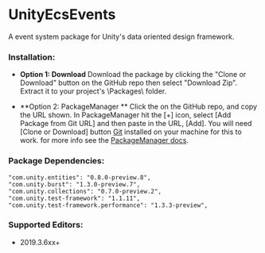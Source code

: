 # UnityEcsEvents
A event system package for Unity's data oriented design framework.

### Installation:

- **Option 1: Download**
Download the package by clicking the "Clone or Download" button on the GitHub repo then select "Download Zip". Extract it to your project's \Packages\ folder.

- **Option 2: PackageManager  **
Click the on the GitHub repo, and copy the URL shown. In PackageManager hit the [+] icon,  select [Add Package from Git URL] and then paste in the URL, [Add]. You will need [Clone or Download] button [Git](https://git-scm.com/ "Git") installed on your machine for this to work. for more info see the  [PackageManager docs](https://docs.unity3d.com/Manual/upm-ui-giturl.html "PackageManager docs").

### Package Dependencies:

    "com.unity.entities": "0.8.0-preview.8",
    "com.unity.burst": "1.3.0-preview.7",
    "com.unity.collections": "0.7.0-preview.2",
    "com.unity.test-framework": "1.1.11",
    "com.unity.test-framework.performance": "1.3.3-preview",
    
### Supported Editors:

  * 2019.3.6xx+
